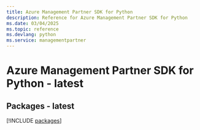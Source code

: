 ```yaml
---
title: Azure Management Partner SDK for Python
description: Reference for Azure Management Partner SDK for Python
ms.date: 03/04/2025
ms.topic: reference
ms.devlang: python
ms.service: managementpartner
---
```

# Azure Management Partner SDK for Python - latest
## Packages - latest
[!INCLUDE [packages](management-partner-index.md)]